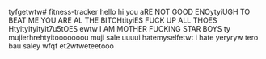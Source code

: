 tyfgetwtw# fitness-tracker
hello
hi
you aRE NOT GOOD ENOytyiUGH TO BEAT ME
YOU ARE AL THE BITCHtityiES 
FUCK UP ALL THOES Htyityityityit7u5tOES ewtw
I AM MOTHER  FUCKING STAR BOYS ty
mujierhrehtyitooooooou
muji sale
uuuui hatemyselfetwt
i hate   yeryryw
tero bau saley
wfqf
et2wtweteetooo
